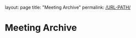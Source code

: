 layout: page
title: "Meeting Archive"
permalink: [/URL-PATH/](https://fl0ppsy.github.io/meeting_archive)
# Meeting Archive
